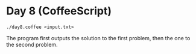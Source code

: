 # Day 8 (CoffeeScript)

    ./day8.coffee <input.txt>

The program first outputs the solution to the first problem, then the one to
the second problem.
